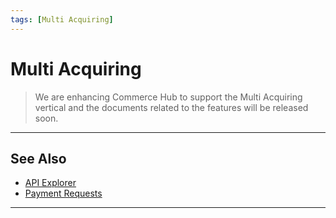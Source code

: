 ```yaml
---
tags: [Multi Acquiring]
---
```



# Multi Acquiring

<!-- theme: danger -->
> We are enhancing Commerce Hub to support the Multi Acquiring vertical and the documents related to the features will be released soon.

---

## See Also

- [API Explorer](../api/?type=post&path=/payments/v1/accounts/verification)
- [Payment Requests](?path=docs/Resources/API-Documents/Payments/Payments.md)
---
